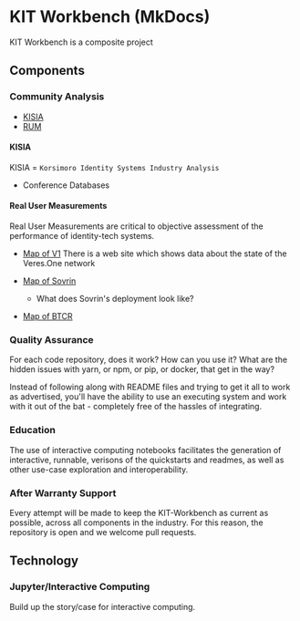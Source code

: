 # KIT Workbench (MkDocs)

KIT Workbench is a composite project

## Components
### Community Analysis

- [KISIA](#kisia)
- [RUM](#real-user-measurements)

#### KISIA

KISIA = ```Korsimoro Identity Systems Industry Analysis```

- Conference Databases

#### Real User Measurements

Real User Measurements are critical to objective
assessment of the performance of identity-tech
systems.

- [Map of V1]()
  There is a web site which shows data about the
  state of the Veres.One network

- [Map of Sovrin]()
  - What does Sovrin's deployment look like?

- [Map of BTCR]()


### Quality Assurance

For each code repository, does it work?  How
can you use it?  What are the hidden issues with
yarn, or npm, or pip, or docker, that get in the way?

Instead of following along with README files and
trying to get it all to work as advertised, you'll
have the ability to use an executing system and
work with it out of the bat - completely free of the
hassles of integrating.


### Education

The use of interactive computing notebooks facilitates the
generation of interactive, runnable, verisons of the
quickstarts and readmes, as well as other use-case
exploration and interoperability.


### After Warranty Support

Every attempt will be made to keep the KIT-Workbench
as current as possible, across all components in the
industry.  For this reason, the repository is open
and we welcome pull requests.

## Technology

### Jupyter/Interactive Computing

Build up the story/case for interactive computing.

